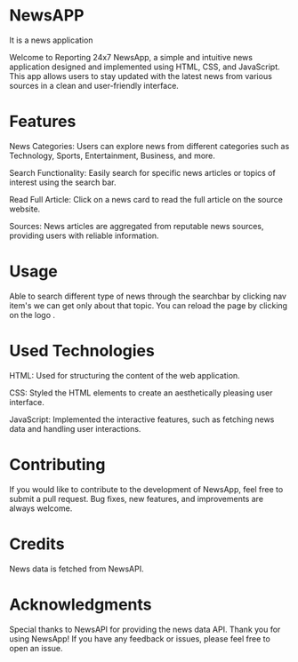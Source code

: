 # NewsAPP
It is a news application

Welcome to  Reporting 24x7 NewsApp, a simple and intuitive news application designed and implemented using HTML, CSS, and JavaScript. This app allows users to stay updated with the latest news from various sources in a clean and user-friendly interface.

# Features 
News Categories: Users can explore news from different categories such as Technology, Sports, Entertainment, Business, and more.

Search Functionality: Easily search for specific news articles or topics of interest using the search bar.

Read Full Article: Click on a news card to read the full article on the source website.

Sources: News articles are aggregated from reputable news sources, providing users with reliable information.

# Usage
Able to search different type of news through the searchbar
by clicking nav item's we can get only about that topic.
You can reload the page by clicking on the logo .

# Used Technologies
HTML: Used for structuring the content of the web application.

CSS: Styled the HTML elements to create an aesthetically pleasing user interface.

JavaScript: Implemented the interactive features, such as fetching news data and handling user interactions.

# Contributing
If you would like to contribute to the development of NewsApp, feel free to submit a pull request. Bug fixes, new features, and improvements are always welcome.

 # Credits
News data is fetched from NewsAPI.

# Acknowledgments
Special thanks to NewsAPI for providing the news data API.
Thank you for using NewsApp! If you have any feedback or issues, please feel free to open an issue.
